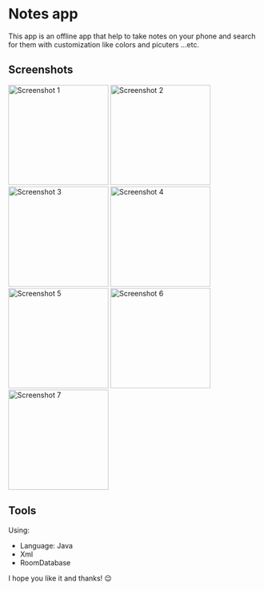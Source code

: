 # Notes app

This app is an offline app that help to take notes on your phone and search for them  with customization like colors and picuters ...etc.

## Screenshots
<div>
    <img src="https://github.com/haroun-debchoune/Online-MoviesDb/assets/82960050/a61cc85d-db67-4a8c-9d4b-331bc13d63d5" alt="Screenshot 1" width="200"/>
    <img src="https://github.com/haroun-debchoune/Online-MoviesDb/assets/82960050/a4bf1eaa-ce0e-429d-80b1-1e3b4b0422eb" alt="Screenshot 2" width="200"/>
    <img src="https://github.com/haroun-debchoune/Online-MoviesDb/assets/82960050/c35de0b4-d133-47be-8c90-9ac7cd13f84a" alt="Screenshot 3" width="200"/>
    <img src="https://github.com/haroun-debchoune/Online-MoviesDb/assets/82960050/a1fc76e0-3acd-4b76-b284-ef2ffb3115fc" alt="Screenshot 4" width="200"/>
    <img src="https://github.com/haroun-debchoune/Online-MoviesDb/assets/82960050/9f767134-d1ef-4142-ae89-e12343b5df73" alt="Screenshot 5" width="200"/>
    <img src="https://github.com/haroun-debchoune/Online-MoviesDb/assets/82960050/6c0b435b-6de0-4971-820a-8a85341ff5ee" alt="Screenshot 6" width="200"/>
    <img src="https://github.com/haroun-debchoune/Online-MoviesDb/assets/82960050/3a89ce9b-d72b-40ed-8b3a-ad4ba7f42e60" alt="Screenshot 7" width="200"/>
</div>


## Tools

Using:
- Language: Java
- Xml
- RoomDatabase

 I hope you like it and thanks! 😌
